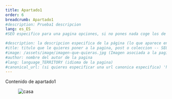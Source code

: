 ```yaml
---
title: Apartado1
order: 6
breadcrumb: Apartado1
#description: Prueba1 descripcion
lang: es_ES
#SEO especifico para una pagina opciones, si no pones nada coge los de por defecto o los que pongas en el _config.yml (para todos):

#description: la descripcion especifica de la página (lo que aparece en el buscador de google debajo del titulo) -- SEO
#itle: titulo que le quieres poner a la pagina, post o coleccion -- SEO
#image: /assets/image/imagen-que-quieras.jpg (Imagen asociada a la pagina) (Aparecera al compartir en redes sociales, como en las twitter cards)
#author: nombre del autor de la pagina
#lang: language_TERRITORY (idioma de la pagina)
#canonical_url: (si quieres especificar una url canonica especifica) 'https:/git..com/pmcode/'
---
```


<p>Contenido de apartado1</p>
<figure>
	<img src="{{ '/assets/images/casa.jpg' | absolute_url }}" alt="casa">
</figure>

